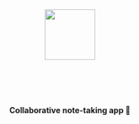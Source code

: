 <br />

<div style="margin-top:60px;margin-bottom: 50px;">
  <p align="center">
   <img height=90 src="https://ik.imagekit.io/drs/solidnotes/JS3oRboQwlo.svg" />
  </p>
</div>
<br />
<p align="center">
  <strong>Collaborative note-taking app 📓</strong>
</p>
<br />

